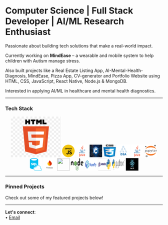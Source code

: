  # Computer Science | Full Stack Developer | AI/ML Research Enthusiast

 Passionate about building tech solutions that make a real-world impact.  
 
 Currently working on **MindEase** – a wearable and mobile system to help children with Autism manage stress.  
 
 Also built projects like a Real Estate Listing App, AI-Mental-Health-Diagnosis, MindEase, Pizza App, CV-generator and Portfolio Website using HTML, CSS, JavaScript, React Native, Node.js & MongoDB.  
 
 Interested in applying AI/ML in healthcare and mental health diagnostics.

---

###  Tech Stack

<div align="center">
  <img src="HTML.png" width="160" height="130"/>
  <img src="expressJs.png" width="40" height="40"/>
  <img src="java.png" width="40" height="40"/>
  <img src="C++.jpg" width="40" height="40"/>
 <img src="CSS.png" width="40" height="40"/>
  <img src="DSA.png" width="40" height="40"/>
  <img src="java.png" width="40" height="40"/>
  <img src="Jupyter.png" width="40" height="40"/> 
  <img src="SQL.png" width="40" height="40"/>
  <img src="firebase.png" width="40" height="40"/>
  <img src="mongodb.png" width="40" height="40"/>
  <img src="nodeJs.png" width="40" height="40"/>
  <img src="numpy.png" width="40" height="40"/>
  <img src="pandas.png" width="40" height="40"/>
  <img src="python.jpg" width="40" height="40"/>
  <img src="reactJs.png" width="40" height="40"/>
</div>

---

###  Pinned Projects
Check out some of my featured projects below!

---

 **Let's connect**:  
 • [Email](aimen.azhar111333@gmail.com)

